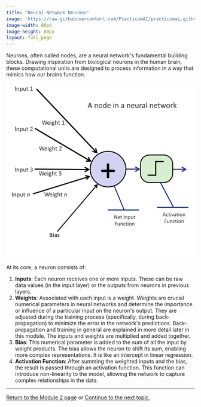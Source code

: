 ```yaml
---
title: "Neural Network Neurons"
image: 'https://raw.githubusercontent.com/PracticumAI/practicumai.github.io/main/images/icons/practicumai_deep_learning.png'
image-width: 80px
image-height: 80px
layout: full_page
---
```


Neurons, often called nodes, are a neural network's fundamental building blocks. Drawing inspiration from biological neurons in the human brain, these computational units are designed to process information in a way that mimics how our brains function.

![A node in a neural network](/images/neuron.png)

At its core, a neuron consists of:

1. **Inputs**: Each neuron receives one or more inputs. These can be raw data values (in the input layer) or the outputs from neurons in previous layers.
1. **Weights**: Associated with each input is a weight. Weights are crucial numerical parameters in neural networks and determine the importance or influence of a particular input on the neuron's output. They are adjusted during the training process (specifically, during back-propagation) to minimize the error in the network's predictions. Back-propagation and training in general are explained in more detail later in this module. The inputs and weights are multiplied and added together.
1. **Bias**: This numerical parameter is added to the sum of all the input by weight products. The bias allows the neuron to shift its sum, enabling more complex representations. It is like an intercept in linear regression.
1. **Activation Function**: After summing the weighted inputs and the bias, the result is passed through an activation function. This function can introduce non-linearity to the model, allowing the network to capture complex relationships in the data.

---

[Return to the Module 2 page](/deep_learning/02_dl_open_machine/) or [Continue to the next topic.](/deep_learning/02.2_neuron_function/)